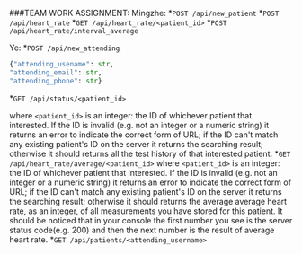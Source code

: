 ###TEAM WORK ASSIGNMENT:
Mingzhe: 
*`POST /api/new_patient`
*`POST /api/heart_rate`
*`GET /api/heart_rate/<patient_id>`
*`POST /api/heart_rate/interval_average`


Ye: 
*`POST /api/new_attending`
   ```python
  {"attending_usename": str, 
  "attending_email": str, 
  "attending_phone": str}
  ``` 
*`GET /api/status/<patient_id>`

   where `<patient_id>` is an integer: the ID of whichever patient that 
   interested. If the ID is invalid (e.g. not an integer or a numeric 
   string) it returns an error to indicate the correct form of URL; 
   if the ID can't match any existing patient's ID on the server it 
   returns the searching result; otherwise it should returns all the 
   test history of that interested patient.
*`GET /api/heart_rate/average/<patient_id>`
where `<patient_id>` is an integer: the ID of whichever patient that 
   interested. If the ID is invalid (e.g. not an integer or a numeric 
   string) it returns an error to indicate the correct form of URL; 
   if the ID can't match any existing patient's ID on the server it 
   returns the searching result; otherwise it should returns the 
   average average heart rate, as an integer, of all measurements you 
   have stored for this patient.
   It should be noticed that in your console the first number you see
   is the server status code(e.g. 200) and then the next number is
   the result of average heart rate.
*`GET /api/patients/<attending_username>`


